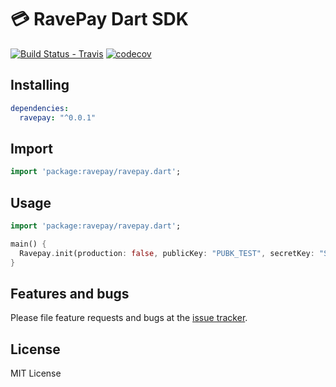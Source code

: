 # 💳 RavePay Dart SDK

[![Build Status - Travis](https://travis-ci.org/jogboms/ravepay.dart.svg?branch=master)](https://travis-ci.org/jogboms/ravepay.dart) [![codecov](https://codecov.io/gh/jogboms/ravepay.dart/branch/master/graph/badge.svg)](https://codecov.io/gh/jogboms/ravepay.dart)

## Installing

```yaml
dependencies:
  ravepay: "^0.0.1"
```

## Import

```dart
import 'package:ravepay/ravepay.dart';
```

## Usage

```dart
import 'package:ravepay/ravepay.dart';

main() {
  Ravepay.init(production: false, publicKey: "PUBK_TEST", secretKey: "SECK_TEST");
}
```

## Features and bugs

Please file feature requests and bugs at the [issue tracker][tracker].

[tracker]: https://github.com/jogboms/ravepay.dart/issues/new

## License

MIT License